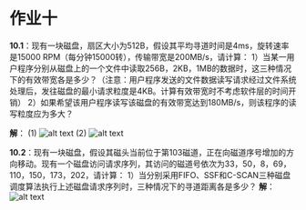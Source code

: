 # 作业十
**10.1**：现有一块磁盘，扇区大小为512B，假设其平均寻道时间是4ms，旋转速率是15000 RPM（每分钟15000转），传输带宽是200MB/s，请计算：
1）当某一用户程序分别从磁盘上的一个文件中读取256B，2KB，1MB的数据时，这三种情况下的有效带宽各是多少？（注意：用户程序发送的文件数据读写请求经过文件系统处理后，发往磁盘的最小请求粒度是4KB。计算有效带宽时不考虑软件层的时间开销）
2）如果希望该用户程序读写该磁盘的有效带宽达到180MB/s，则该程序的读写粒度应为多大？

**解**：
(1)
![alt text](image-2.png)
(2)
![alt text](image-3.png)

**10.2**：现有一块磁盘，假设其磁头当前位于第103磁道，正在向磁道序号增加的方向移动。现有一个磁盘访问请求序列，其访问的磁道号依次为33，50，8，69，110，150，173，202，请计算：
1）当分别采用FIFO、SSF和C-SCAN三种磁盘调度算法执行上述磁盘请求序列时，三种情况下的寻道距离各是多少？
**解**：
![alt text](image-4.png)